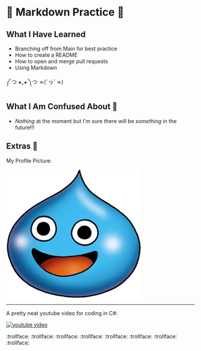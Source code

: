 # 🥴 **Markdown Practice** 🍕

## **What I Have Learned**

* Branching off from Main for best practice
* How to create a README
* How to open and merge pull requests
* Using Markdown




༼ つ ◕_◕ ༽つ ☜(ﾟヮﾟ☜)

## **What I Am Confused About** 🤡

* *Nothing* at the moment but I'm sure there will be *something* in the future!!!

## **Extras** 🌚

My Profile Picture:

![slime](https://github.com/web-development-computing-etsu/git-github-fundamentals-klucher/blob/main/SMMDQSSD_-_Rocket.png "Slime")

---

A pretty neat youtube video for coding in C#:

[![youtube video](http://img.youtube.com/vi/N775KsWQVkw/0.jpg)](http://www.youtube.com/watch?v=dQw4w9WgXcQ)

:trollface: :trollface: :trollface: :trollface: :trollface: :trollface: :trollface: :trollface:
